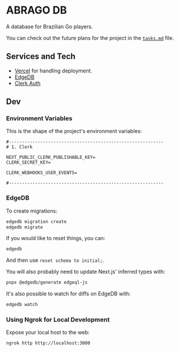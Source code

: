 # ABRAGO DB

A database for Brazilian Go players.

You can check out the future plans for the project in the [`tasks.md`](./tasks.md) file.

## Services and Tech

- [Vercel](https://vercel.com) for handling deployment.
- [EdgeDB](https://www.edgedb.com/)
- [Clerk Auth](https://clerk.com/)

## Dev

### Environment Variables

This is the shape of the project's environment variables:

```env
#-----------------------------------------------------------
# 1. Clerk

NEXT_PUBLIC_CLERK_PUBLISHABLE_KEY=
CLERK_SECRET_KEY=

CLERK_WEBHOOKS_USER_EVENTS=

#-----------------------------------------------------------
```

### EdgeDB

To create migrations:

```sh
edgedb migration create
edgedb migrate
```

If you would like to reset things, you can:

```sh
edgedb
```

And then use `reset schema to initial;`.

You will also probably need to update Next.js' inferred types with:

```sh
pnpx @edgedb/generate edgeql-js
```

It's also possible to watch for diffs on EdgeDB with:

```sh
edgedb watch
```

### Using Ngrok for Local Development

Expose your local host to the web:

```sh
ngrok http http://localhost:3000
```
